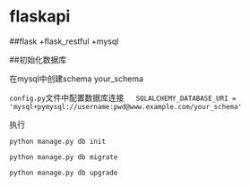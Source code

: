 # flaskapi
##flask +flask_restful +mysql

##初始化数据库

在mysql中创建schema your_schema

`config.py`文件中配置数据库连接`    SQLALCHEMY_DATABASE_URI =  'mysql+pymysql://username:pwd@www.example.com/your_schema'  `

执行

`python manage.py db init`

`python manage.py db migrate`

`python manage.py db upgrade`

